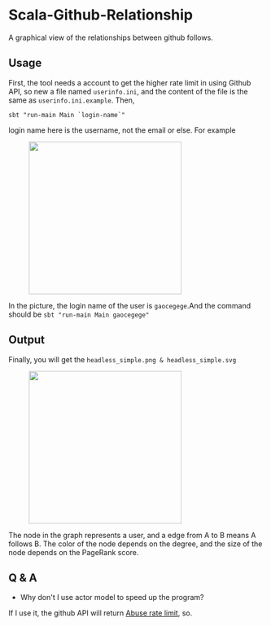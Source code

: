# Scala-Github-Relationship

A graphical view of the relationships between github follows.

## Usage

First, the tool needs a account to get the higher rate limit in using Github API, so new a file named `userinfo.ini`, and the content of the file is the same as `userinfo.ini.example`. Then,

	sbt "run-main Main `login-name`"

login name here is the username, not the email or else. For example

<figure>
	<img src="http://gaocegege.com/scala-github-relationship/username.png", height="300">
</figure>

In the picture, the login name of the user is `gaocegege`.And the command should be `sbt "run-main Main gaocegege"`

## Output

Finally, you will get the `headless_simple.png & headless_simple.svg`

<figure>
	<img src="http://gaocegege.com/scala-github-relationship/example.png", height="300">
</figure>

The node in the graph represents a user, and a edge from A to B means A follows B. The color of the node depends on the degree, and the size of the node depends on the PageRank score.

## Q & A

* Why don't I use actor model to speed up the program?

If I use it, the github API will return [Abuse rate limit](https://developer.github.com/v3/#abuse-rate-limits), so.